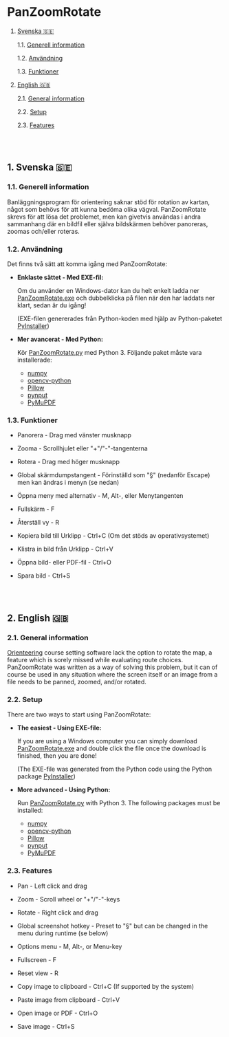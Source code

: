 # PanZoomRotate

1. [Svenska &#127480;&#127466;](#1-svenska-)

    1.1. [Generell information](#11-generell-information)

    1.2. [Användning](#12-användning)

    1.3. [Funktioner](#13-funktioner)

2. [English &#127468;&#127463;](#2-english-)

    2.1. [General information](#21-general-information)

    2.2. [Setup](#22-setup)

    2.3. [Features](###23-features)

<br/>
<br/>

## 1. Svenska &#127480;&#127466;

### 1.1. Generell information
Banläggningsprogram för orientering saknar stöd för rotation av kartan, något som behövs för att kunna bedöma olika vägval. PanZoomRotate skrevs för att lösa det problemet, men kan givetvis användas i andra sammanhang där en bildfil eller själva bildskärmen behöver panoreras, zoomas och/eller roteras.
<br/>

### 1.2. Användning
Det finns två sätt att komma igång med PanZoomRotate:
* **Enklaste sättet - Med EXE-fil:**
    
    Om du använder en Windows-dator kan du helt enkelt ladda ner [PanZoomRotate.exe](../../raw/main/PanZoomRotate.exe) och dubbelklicka på filen när den har laddats ner klart, sedan är du igång!
    
    (EXE-filen genererades från Python-koden med hjälp av Python-paketet [PyInstaller](https://pypi.org/project/pyinstaller/))

    
* **Mer avancerat - Med Python:**
    
    Kör [PanZoomRotate.py](/PanZoomRotate.py) med Python 3. Följande paket måste vara installerade:
    * [numpy](https://pypi.org/project/numpy/)
    * [opencv-python](https://pypi.org/project/opencv-python/)
    * [Pillow](https://pypi.org/project/Pillow/)
    * [pynput](https://pypi.org/project/pynput/)
    * [PyMuPDF](https://pypi.org/project/PyMuPDF/)


### 1.3. Funktioner
* Panorera - Drag med vänster musknapp

* Zooma - Scrollhjulet eller "+"/"-"-tangenterna

* Rotera - Drag med höger musknapp


* Global skärmdumpstangent - Förinställd som "§" (nedanför Escape) men kan ändras i menyn (se nedan)

* Öppna meny med alternativ - M, Alt-, eller Menytangenten


* Fullskärm - F

* Återställ vy - R


* Kopiera bild till Urklipp - Ctrl+C    (Om det stöds av operativsystemet)

* Klistra in bild från Urklipp - Ctrl+V

* Öppna bild- eller PDF-fil - Ctrl+O

* Spara bild - Ctrl+S


<br/>
<br/>

## 2. English &#127468;&#127463;

### 2.1. General information
[Orienteering](https://en.wikipedia.org/wiki/Orienteering) course setting software lack the option to rotate the map, a feature which is sorely missed while evaluating route choices. PanZoomRotate was written as a way of solving this problem, but it can of course be used in any situation where the screen itself or an image from a file needs to be panned, zoomed, and/or rotated.
<br/>

### 2.2. Setup
There are two ways to start using PanZoomRotate:
* **The easiest - Using EXE-file:**
    
    If you are using a Windows computer you can simply download [PanZoomRotate.exe](../../raw/main/PanZoomRotate.exe) and double click the file once the download is finished, then you are done!
    
    (The EXE-file was generated from the Python code using the Python package [PyInstaller](https://pypi.org/project/pyinstaller/))

    
* **More advanced - Using Python:**
    
    Run [PanZoomRotate.py](/PanZoomRotate.py) with Python 3. The following packages must be installed:
    * [numpy](https://pypi.org/project/numpy/)
    * [opencv-python](https://pypi.org/project/opencv-python/)
    * [Pillow](https://pypi.org/project/Pillow/)
    * [pynput](https://pypi.org/project/pynput/)
    * [PyMuPDF](https://pypi.org/project/PyMuPDF/)


### 2.3. Features
* Pan - Left click and drag

* Zoom - Scroll wheel or "+"/"-"-keys

* Rotate - Right click and drag


* Global screenshot hotkey - Preset to "§" but can be changed in the menu during runtime (se below)

* Options menu - M, Alt-, or Menu-key


* Fullscreen - F

* Reset view - R


* Copy image to clipboard - Ctrl+C    (If supported by the system)

* Paste image from clipboard - Ctrl+V

* Open image or PDF - Ctrl+O

* Save image - Ctrl+S
